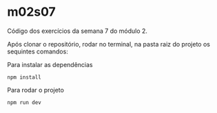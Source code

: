 # m02s07

Código dos exercícios da semana 7 do módulo 2.

Após clonar o repositório, rodar no terminal, na pasta raiz do projeto os sequintes comandos:

Para instalar as dependências

```
npm install
```

Para rodar o projeto

```
npm run dev
```
